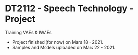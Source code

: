 # DT2112 - Speech Technology -  Project 

Training VAEs & IWAEs 

- Project finished (for now) on Mars 18 - 2021.
- Samples and Models uploaded on Mars 22 - 2021.
